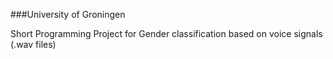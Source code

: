  ###University of Groningen
 
 Short Programming Project for Gender classification based on voice signals (.wav files)

